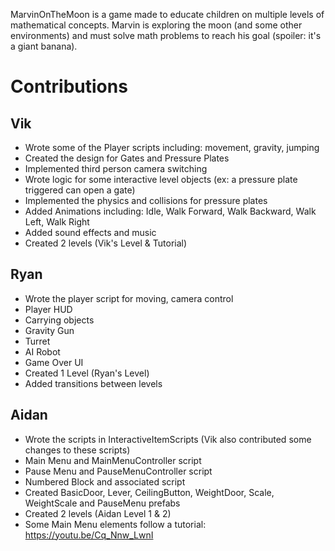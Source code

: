 MarvinOnTheMoon is a game made to educate children on multiple levels of mathematical concepts. Marvin is exploring the moon (and some other environments) and must solve math problems to reach his goal (spoiler: it's a giant banana).

# Contributions

## Vik
- Wrote some of the Player scripts including: movement, gravity, jumping
- Created the design for Gates and Pressure Plates
- Implemented third person camera switching
- Wrote logic for some interactive level objects (ex: a pressure plate triggered can open a gate)
- Implemented the physics and collisions for pressure plates
- Added Animations including: Idle, Walk Forward, Walk Backward, Walk Left, Walk Right 
- Added sound effects and music
- Created 2 levels (Vik's Level & Tutorial)

## Ryan
- Wrote the player script for moving, camera control
- Player HUD
- Carrying objects
- Gravity Gun
- Turret
- AI Robot
- Game Over UI
- Created 1 Level (Ryan's Level)
- Added transitions between levels

## Aidan
- Wrote the scripts in InteractiveItemScripts (Vik also contributed some changes to these scripts)
- Main Menu and MainMenuController script
- Pause Menu and PauseMenuController script
- Numbered Block and associated script
- Created BasicDoor, Lever, CeilingButton, WeightDoor, Scale, WeightScale and PauseMenu prefabs
- Created 2 levels (Aidan Level 1 & 2)
- Some Main Menu elements follow a tutorial: https://youtu.be/Cq_Nnw_LwnI
